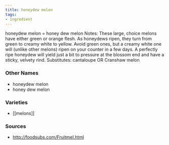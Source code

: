 ```yaml
---
title: honeydew melon
tags:
- ingredient
---
```

honeydew melon = honey dew melon Notes: These large, choice melons have either green or orange flesh. As honeydews ripen, they turn from green to creamy white to yellow. Avoid green ones, but a creamy white one will (unlike other melons) ripen on your counter in a few days. A perfectly ripe honeydew will yield just a bit to pressure at the blossom end and have a sticky, velvety rind. Substitutes: cantaloupe OR Cranshaw melon

### Other Names

* honeydew melon
* honey dew melon

### Varieties

* [[melons]]

### Sources
* http://foodsubs.com/Fruitmel.html
